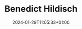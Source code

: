 ---
title: "Benedict Hildisch"
date: 2024-01-29T11:05:33+01:00
draft: false
image: "img/default.jpg"
weight: 2
description: Autonomous Racing Engineer
tag: race_team
---